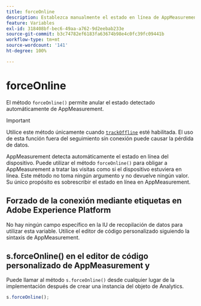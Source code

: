 ```yaml
---
title: forceOnline
description: Establezca manualmente el estado en línea de AppMeasurement.
feature: Variables
exl-id: 318408bf-bec6-49aa-a762-9d2eebab233e
source-git-commit: b3c74782ef6183fa63674b98e4c0fc39fc09441b
workflow-type: tm+mt
source-wordcount: '141'
ht-degree: 100%

---
```


# forceOnline

El método `forceOnline()` permite anular el estado detectado automáticamente de AppMeasurement.

>[!IMPORTANT]
>
>Utilice este método únicamente cuando [`trackOffline`](../config-vars/trackoffline.md) esté habilitada. El uso de esta función fuera del seguimiento sin conexión puede causar la pérdida de datos.

AppMeasurement detecta automáticamente el estado en línea del dispositivo. Puede utilizar el método `forceOnline()` para obligar a AppMeasurement a tratar las visitas como si el dispositivo estuviera en línea. Este método no toma ningún argumento y no devuelve ningún valor. Su único propósito es sobrescribir el estado en línea en AppMeasurement.

## Forzado de la conexión mediante etiquetas en Adobe Experience Platform

No hay ningún campo específico en la IU de recopilación de datos para utilizar esta variable. Utilice el editor de código personalizado siguiendo la sintaxis de AppMeasurement.

## s.forceOnline() en el editor de código personalizado de AppMeasurement y 

Puede llamar al método `s.forceOnline()` desde cualquier lugar de la implementación después de crear una instancia del objeto de Analytics.

```js
s.forceOnline();
```

